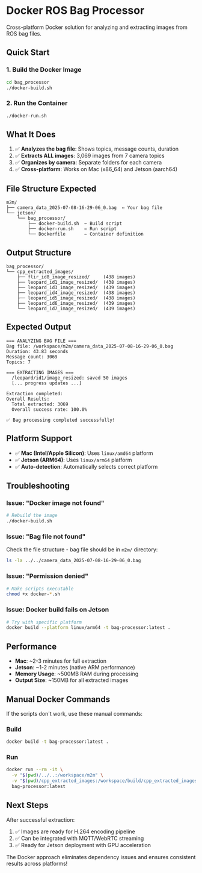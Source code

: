 # Docker ROS Bag Processor

Cross-platform Docker solution for analyzing and extracting images from ROS bag files.

## Quick Start

### 1. Build the Docker Image
```bash
cd bag_processor
./docker-build.sh
```

### 2. Run the Container
```bash
./docker-run.sh
```

## What It Does

1. ✅ **Analyzes the bag file**: Shows topics, message counts, duration
2. ✅ **Extracts ALL images**: 3,069 images from 7 camera topics
3. ✅ **Organizes by camera**: Separate folders for each camera
4. ✅ **Cross-platform**: Works on Mac (x86_64) and Jetson (aarch64)

## File Structure Expected

```
m2m/
├── camera_data_2025-07-08-16-29-06_0.bag  ← Your bag file
└── jetson/
    └── bag_processor/
        ├── docker-build.sh  ← Build script
        ├── docker-run.sh    ← Run script
        └── Dockerfile       ← Container definition
```

## Output Structure

```
bag_processor/
└── cpp_extracted_images/
    ├── flir_id8_image_resized/     (438 images)
    ├── leopard_id1_image_resized/  (438 images)
    ├── leopard_id3_image_resized/  (439 images)
    ├── leopard_id4_image_resized/  (438 images)
    ├── leopard_id5_image_resized/  (438 images)
    ├── leopard_id6_image_resized/  (439 images)
    └── leopard_id7_image_resized/  (439 images)
```

## Expected Output

```
=== ANALYZING BAG FILE ===
Bag file: /workspace/m2m/camera_data_2025-07-08-16-29-06_0.bag
Duration: 43.83 seconds
Message count: 3069
Topics: 7

=== EXTRACTING IMAGES ===
  /leopard/id1/image_resized: saved 50 images
  [... progress updates ...]

Extraction completed:
Overall Results:
  Total extracted: 3069
  Overall success rate: 100.0%

✅ Bag processing completed successfully!
```

## Platform Support

- ✅ **Mac (Intel/Apple Silicon)**: Uses `linux/amd64` platform
- ✅ **Jetson (ARM64)**: Uses `linux/arm64` platform
- ✅ **Auto-detection**: Automatically selects correct platform

## Troubleshooting

### Issue: "Docker image not found"
```bash
# Rebuild the image
./docker-build.sh
```

### Issue: "Bag file not found"
Check the file structure - bag file should be in `m2m/` directory:
```bash
ls -la ../../camera_data_2025-07-08-16-29-06_0.bag
```

### Issue: "Permission denied"
```bash
# Make scripts executable
chmod +x docker-*.sh
```

### Issue: Docker build fails on Jetson
```bash
# Try with specific platform
docker build --platform linux/arm64 -t bag-processor:latest .
```

## Performance

- **Mac**: ~2-3 minutes for full extraction
- **Jetson**: ~1-2 minutes (native ARM performance)
- **Memory Usage**: ~500MB RAM during processing
- **Output Size**: ~150MB for all extracted images

## Manual Docker Commands

If the scripts don't work, use these manual commands:

### Build
```bash
docker build -t bag-processor:latest .
```

### Run
```bash
docker run --rm -it \
  -v "$(pwd)/../..:/workspace/m2m" \
  -v "$(pwd)/cpp_extracted_images:/workspace/build/cpp_extracted_images" \
  bag-processor:latest
```

## Next Steps

After successful extraction:
1. ✅ Images are ready for H.264 encoding pipeline
2. ✅ Can be integrated with MQTT/WebRTC streaming
3. ✅ Ready for Jetson deployment with GPU acceleration

The Docker approach eliminates dependency issues and ensures consistent results across platforms!
